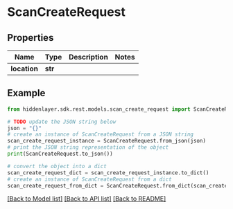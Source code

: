 # ScanCreateRequest


## Properties

Name | Type | Description | Notes
------------ | ------------- | ------------- | -------------
**location** | **str** |  | 

## Example

```python
from hiddenlayer.sdk.rest.models.scan_create_request import ScanCreateRequest

# TODO update the JSON string below
json = "{}"
# create an instance of ScanCreateRequest from a JSON string
scan_create_request_instance = ScanCreateRequest.from_json(json)
# print the JSON string representation of the object
print(ScanCreateRequest.to_json())

# convert the object into a dict
scan_create_request_dict = scan_create_request_instance.to_dict()
# create an instance of ScanCreateRequest from a dict
scan_create_request_from_dict = ScanCreateRequest.from_dict(scan_create_request_dict)
```
[[Back to Model list]](../README.md#documentation-for-models) [[Back to API list]](../README.md#documentation-for-api-endpoints) [[Back to README]](../README.md)


